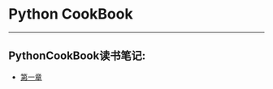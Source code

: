 # Python CookBook

---

## PythonCookBook读书笔记:

- [第一章](https://github.com/findman/PythonCookbook/blob/master/chapter1/readme.md)